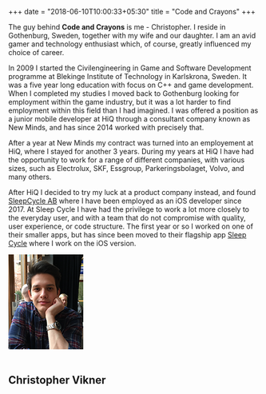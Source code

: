 +++
date = "2018-06-10T10:00:33+05:30"
title = "Code and Crayons"
+++

The guy behind **Code and Crayons** is me - Christopher. I reside in Gothenburg, Sweden, together with my wife and our daughter. I am an avid gamer and technology enthusiast which, of course, greatly influenced my choice of career.

In 2009 I started the Civilengineering in Game and Software Development programme at Blekinge Institute of Technology in Karlskrona, Sweden. It was a five year long education with focus on C++ and game development. When I completed my studies I moved back to Gothenburg looking for employment within the game industry, but it was a lot harder to find employment within this field than I had imagined. I was offered a position as a junior mobile developer at HiQ through a consultant company known as New Minds, and has since 2014 worked with precisely that.

After a year at New Minds my contract was turned into an employement at HiQ, where I stayed for another 3 years. During my years at HiQ I have had the opportunity to work for a range of different companies, with various sizes, such as Electrolux, SKF, Essgroup, Parkeringsbolaget, Volvo, and many others.

After HiQ I decided to try my luck at a product company instead, and found [SleepCycle AB][2] where I have been employed as an iOS developer since 2017. At Sleep Cycle I have had the privilege to work a lot more closely to the everyday user, and with a team that do not compromise with quality, user experience, or code structure. The first year or so I worked on one of their smaller apps, but has since been moved to their flagship app [Sleep Cycle][3] where I work on the iOS version.

<div class="circular">
	<img src="img/me.png" />	
</div>
</br>
<div class="centered">
	<h2>Christopher Vikner</h2>
</div>



[2]: https://www.sleepcycle.com/
[3]: https://itunes.apple.com/app/apple-store/id320606217